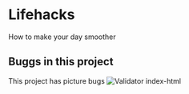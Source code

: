 # Lifehacks
 How to make your day smoother
## Buggs in this project
This project has picture bugs 
![Validator index-html](https://github.com/Axellewing/Lifehacks/assets/127880600/baa745be-1e79-455b-9f0d-974c774892f1)
